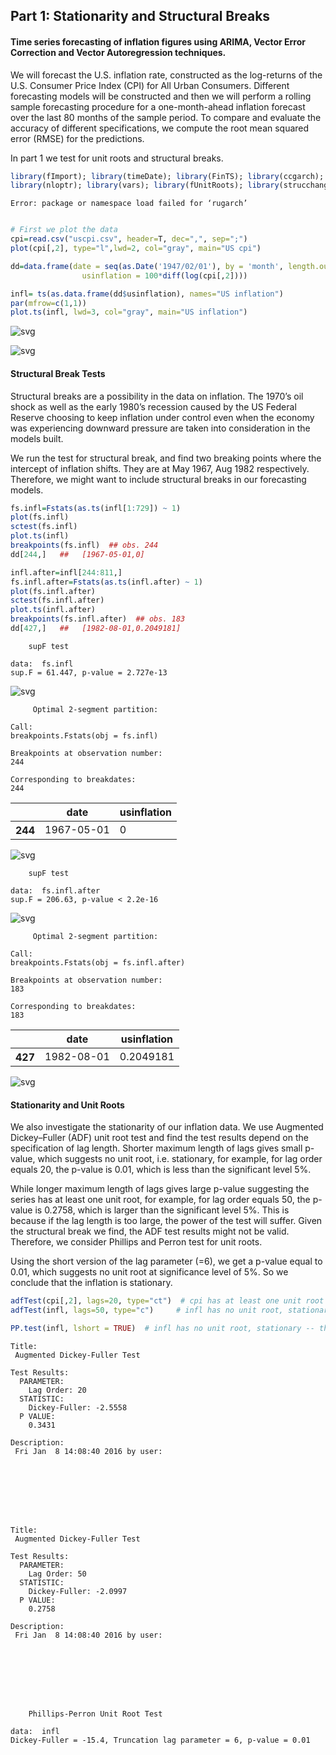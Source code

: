 
## Part 1: Stationarity and Structural Breaks

#### Time series forecasting of inflation figures using ARIMA, Vector Error Correction and Vector Autoregression techniques.

We will forecast the U.S. inflation rate, constructed as the log-returns of the U.S. Consumer Price Index (CPI) for All Urban Consumers.
Different forecasting models will be constructed and then we will perform a rolling sample forecasting procedure for a one-month-ahead inflation forecast over the last 80 months of the sample period. To compare and evaluate the accuracy of different specifications, we compute the root mean squared error (RMSE) for the predictions.

In part 1 we test for unit roots and structural breaks.


```R
library(fImport); library(timeDate); library(FinTS); library(ccgarch); library(rugarch);
library(nloptr); library(vars); library(fUnitRoots); library(strucchange);

```


    Error: package or namespace load failed for ‘rugarch’




```R

# First we plot the data
cpi=read.csv("uscpi.csv", header=T, dec=",", sep=";")
plot(cpi[,2], type="l",lwd=2, col="gray", main="US cpi")

dd=data.frame(date = seq(as.Date('1947/02/01'), by = 'month', length.out = 811),
                usinflation = 100*diff(log(cpi[,2])))

infl= ts(as.data.frame(dd$usinflation), names="US inflation")
par(mfrow=c(1,1))                        
plot.ts(infl, lwd=3, col="gray", main="US inflation")

```


![svg](_posts/output_2_0.svg)



![svg](_posts/output_2_1.svg)


#### Structural Break Tests
Structural breaks are a possibility in the data on inflation. The 1970’s oil shock as well as the early 1980’s recession caused by the US Federal Reserve choosing to keep inflation under control even when the economy was experiencing downward pressure are taken into consideration in the models built.


We run the test for structural break, and find two breaking points where the intercept of inflation shifts. They are at May 1967, Aug 1982 respectively. Therefore, we might want to include structural breaks in our forecasting models.


```R
fs.infl=Fstats(as.ts(infl[1:729]) ~ 1)
plot(fs.infl)
sctest(fs.infl)
plot.ts(infl)
breakpoints(fs.infl)  ## obs. 244
dd[244,]   ##   [1967-05-01,0]

infl.after=infl[244:811,]
fs.infl.after=Fstats(as.ts(infl.after) ~ 1)
plot(fs.infl.after)
sctest(fs.infl.after)
plot.ts(infl.after)
breakpoints(fs.infl.after)  ## obs. 183
dd[427,]   ##   [1982-08-01,0.2049181]
```





    	supF test

    data:  fs.infl
    sup.F = 61.447, p-value = 2.727e-13





![svg](_posts/output_4_1.svg)






    	 Optimal 2-segment partition:

    Call:
    breakpoints.Fstats(obj = fs.infl)

    Breakpoints at observation number:
    244

    Corresponding to breakdates:
    244






<table>
<thead><tr><th></th><th scope=col>date</th><th scope=col>usinflation</th></tr></thead>
<tbody>
	<tr><th scope=row>244</th><td>1967-05-01</td><td>0</td></tr>
</tbody>
</table>





![svg](_posts/output_4_4.svg)






    	supF test

    data:  fs.infl.after
    sup.F = 206.63, p-value < 2.2e-16





![svg](_posts/output_4_6.svg)






    	 Optimal 2-segment partition:

    Call:
    breakpoints.Fstats(obj = fs.infl.after)

    Breakpoints at observation number:
    183

    Corresponding to breakdates:
    183






<table>
<thead><tr><th></th><th scope=col>date</th><th scope=col>usinflation</th></tr></thead>
<tbody>
	<tr><th scope=row>427</th><td>1982-08-01</td><td>0.2049181</td></tr>
</tbody>
</table>





![svg](_posts/output_4_9.svg)


#### Stationarity and Unit Roots

We also investigate the stationarity of our inflation data. We use Augmented Dickey–Fuller (ADF) unit root test and find the test results depend on the specification of lag length. Shorter maximum length of lags gives small p-value, which suggests no unit root, i.e. stationary, for example, for lag order equals 20, the p-value is 0.01, which is less than the significant level 5%.

While longer maximum length of lags gives large p-value suggesting the series has at least one unit root, for example, for lag order equals 50, the p-value is 0.2758, which is larger than the significant level 5%. This is because if the lag length is too large, the power of the test will suffer. Given the structural break we find, the ADF test results might not be valid. Therefore, we consider Phillips and Perron test for unit roots.

Using the short version of the lag parameter (=6), we get a p-value equal to 0.01, which suggests no unit root at significance level of 5%. So we conclude that the inflation is stationary.


```R
adfTest(cpi[,2], lags=20, type="ct")  # cpi has at least one unit root
adfTest(infl, lags=50, type="c")     # infl has no unit root, stationary

PP.test(infl, lshort = TRUE)  # infl has no unit root, stationary -- this is the preferred test
```





    Title:
     Augmented Dickey-Fuller Test

    Test Results:
      PARAMETER:
        Lag Order: 20
      STATISTIC:
        Dickey-Fuller: -2.5558
      P VALUE:
        0.3431

    Description:
     Fri Jan  8 14:08:40 2016 by user:








    Title:
     Augmented Dickey-Fuller Test

    Test Results:
      PARAMETER:
        Lag Order: 50
      STATISTIC:
        Dickey-Fuller: -2.0997
      P VALUE:
        0.2758

    Description:
     Fri Jan  8 14:08:40 2016 by user:








    	Phillips-Perron Unit Root Test

    data:  infl
    Dickey-Fuller = -15.4, Truncation lag parameter = 6, p-value = 0.01
